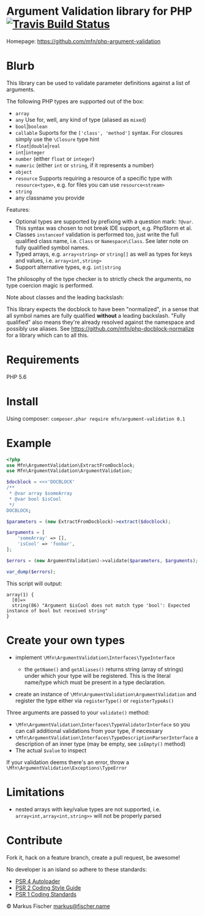 # Argument Validation library for PHP [ ![Travis Build Status](https://travis-ci.org/mfn/php-argument-validation.svg?branch=master)](https://travis-ci.org/mfn/php-argument-validation)

Homepage: https://github.com/mfn/php-argument-validation

# Blurb

This library can be used to validate parameter definitions against a list
of arguments.

The following PHP types are supported out of the box:
- `array`
- `any` Use for, well, any kind of type (aliased as `mixed`)
- `bool`|`boolean`
- `callable` Suports for the `['class', 'method']` syntax. For closures simply
  use the `\Closure` type hint
- `float`|`double`|`real`
- `int`|`integer`
- `number` (either `float` or `integer`)
- `numeric` (either `int` or `string`, if it represents a number)
- `object`
- `resource` Supports requiring a resource of a specific type with
  `resource<type>`, e.g. for files you can use `resource<stream>`
- `string`
- any classname you provide

Features:
- Optional types are supported by prefixing with a question mark: `?@var`. This
  syntax was chosen to not break IDE support, e.g. PhpStorm et al.
- Classes `instanceof` validation is performed too, just write the full
  qualified class name, i.e. `Class` or `Namespace\Class`. See later note on
  fully qualified symbol names.
- Typed arrays, e.g. `array<string>` or `string[]` as well as types for keys
  and values, i.e. `array<int,string>`
- Support alternative types, e.g. `int|string`

The philosophy of the type checker is to strictly check the arguments, no type
coercion magic is performed.

Note about classes and the leading backslash:

This library expects the docblock to have been "normalized", in a sense that all
symbol names are fully qualified **without** a leading backslash. 
"Fully qualified" also means they're already resolved against the namespace and
possibly use aliases. See https://github.com/mfn/php-docblock-normalize for a
library which can to all this.


# Requirements

PHP 5.6

# Install

Using composer: `composer.phar require mfn/argument-validation 0.1`

# Example

```PHP
<?php
use Mfn\ArgumentValidation\ExtractFromDocblock;
use Mfn\ArgumentValidation\ArgumentValidation;

$docblock = <<<'DOCBLOCK'
/**
 * @var array $someArray
 * @var bool $isCool
 */
DOCBLOCK;

$parameters = (new ExtractFromDocblock)->extract($docblock);

$arguments = [
    'someArray' => [],
    'isCool' => 'foobar',
];

$errors = (new ArgumentValidation)->validate($parameters, $arguments);

var_dump($errors);
```
This script will output:
```
array(1) {
  [0]=>
  string(86) "Argument $isCool does not match type 'bool': Expected instance of bool but received string"
}
```

# Create your own types

- implement `\Mfn\ArgumentValidation\Interfaces\TypeInterface`
  - the `getName()` and `getAliases()` returns string (array of strings) under which your type will be registered. This is the literal name/type which must be present in a type declaration.

- create an instance of `\Mfn\ArgumentValidation\ArgumentValidation` and register the type either via `registerType()` or `registerTypeAs()`

Three arguments are passed to your `validate()` method:

- `\Mfn\ArgumentValidation\Interfaces\TypeValidatorInterface` so you can call additional validations from your type, if necessary
- `\Mfn\ArgumentValidation\Interfaces\TypeDescriptionParserInterface` a description of an inner type (may be empty, see `isEmpty()` method)
- The actual `$value` to inspect

If your validation deems there's an error, throw a `\Mfn\ArgumentValidation\Exceptions\TypeError`

# Limitations

- nested arrays with key/value types are not supported, i.e.
  `array<int,array<int,string>>` will not be properly parsed

# Contribute

Fork it, hack on a feature branch, create a pull request, be awesome!

No developer is an island so adhere to these standards:

* [PSR 4 Autoloader](https://github.com/php-fig/fig-standards/blob/master/accepted/PSR-4-autoloader.md)
* [PSR 2 Coding Style Guide](https://github.com/php-fig/fig-standards/blob/master/accepted/PSR-2-coding-style-guide.md)
* [PSR 1 Coding Standards](https://github.com/php-fig/fig-standards/blob/master/accepted/PSR-1-basic-coding-standard.md)

© Markus Fischer <markus@fischer.name>
